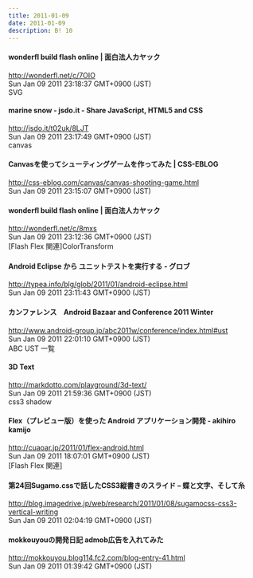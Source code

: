 ```yaml
---
title: 2011-01-09
date: 2011-01-09
description: B! 10
---
```


#### wonderfl build flash online | 面白法人カヤック
http://wonderfl.net/c/7OIO<br>
Sun Jan 09 2011 23:18:37 GMT+0900 (JST)<br>
SVG


#### marine snow - jsdo.it - Share JavaScript, HTML5 and CSS
http://jsdo.it/t02uk/8LJT<br>
Sun Jan 09 2011 23:17:49 GMT+0900 (JST)<br>
canvas


#### Canvasを使ってシューティングゲームを作ってみた | CSS-EBLOG
http://css-eblog.com/canvas/canvas-shooting-game.html<br>
Sun Jan 09 2011 23:15:07 GMT+0900 (JST)<br>


#### wonderfl build flash online | 面白法人カヤック
http://wonderfl.net/c/8mxs<br>
Sun Jan 09 2011 23:12:36 GMT+0900 (JST)<br>
[Flash Flex 関連]ColorTransform


#### Android Eclipse から ユニットテストを実行する - グロブ
http://typea.info/blg/glob/2011/01/android-eclipse.html<br>
Sun Jan 09 2011 23:11:43 GMT+0900 (JST)<br>


#### カンファレンス　Android Bazaar and Conference 2011 Winter
http://www.android-group.jp/abc2011w/conference/index.html#ust<br>
Sun Jan 09 2011 22:01:10 GMT+0900 (JST)<br>
ABC UST 一覧


#### 3D Text
http://markdotto.com/playground/3d-text/<br>
Sun Jan 09 2011 21:59:36 GMT+0900 (JST)<br>
css3 shadow


#### Flex（プレビュー版）を使った Android アプリケーション開発 - akihiro kamijo
http://cuaoar.jp/2011/01/flex-android.html<br>
Sun Jan 09 2011 18:07:01 GMT+0900 (JST)<br>
[Flash Flex 関連]


#### 第24回Sugamo.cssで話したCSS3縦書きのスライド – 蝶と文字、そして糸
http://blog.imagedrive.jp/web/research/2011/01/08/sugamocss-css3-vertical-writing<br>
Sun Jan 09 2011 02:04:19 GMT+0900 (JST)<br>


#### mokkouyouの開発日記 admob広告を入れてみた
http://mokkouyou.blog114.fc2.com/blog-entry-41.html<br>
Sun Jan 09 2011 01:39:42 GMT+0900 (JST)<br>


